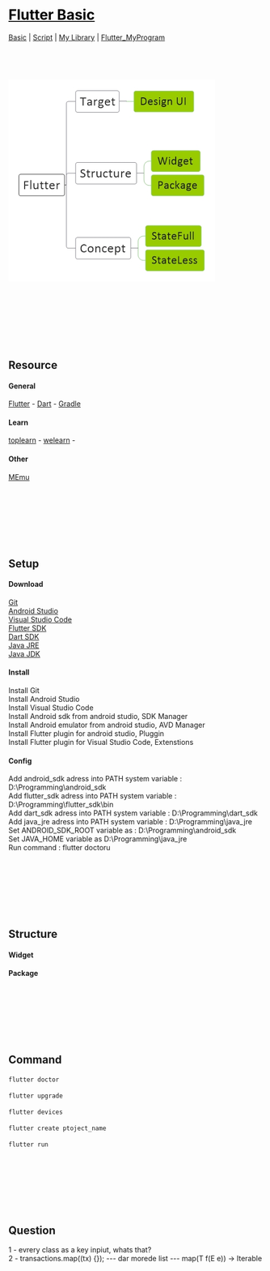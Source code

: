 <style>
.md0{margin-top: 150px;}
.md1{margin-top: 75px;}
.md2{margin-top: 50px;}
.md3{margin-top: 25px;}
.tbl1 td#header{background-color: D1ECCF}
.tbl1 tr#header{background-color: D1ECCF}
</style>

# [<span style="color:black;">Flutter Basic</span>](Flutter.md)
[Basic](Flutter-Basic.md) | [Script](Flutter-Script.md) | [My Library](Flutter-MyLibrary.md) | [Flutter_MyProgram](Flutter_MyProgram.md)
<div class="md1"></div>




![](Flutter.jpeg)




<div class="md0"></div>




## Resource
#### General
<a href="https://flutter.dev/" target="_blank">Flutter</a> - <a href="https://dart.dev/" target="_blank">Dart</a> - <a href="hhttps://gradle.org/" target="_blank">Gradle</a>

#### Learn
<a href="https://toplearn.com/courses?pageId=1&Search=Flutter&orderby=createdate&filterby=all" target="_blank">toplearn</a> - <a href="https://welearn.site/course/flutter-video-tutorial/" target="_blank">welearn</a> - 


#### Other
<a href="https://www.memuplay.com/" target="_blank">MEmu</a>




<div class="md0"></div>




## Setup
#### Download
<a href="https://git-scm.com/downloads" target="_blank">Git</a>
<br>
<a href="https://developer.android.com/studio#downloads" target="_blank">Android Studio</a>
<br>
<a href="https://code.visualstudio.com/download" target="_blank">Visual Studio Code</a>
<br>
<a href="https://flutter.dev/docs/get-started/install" target="_blank">Flutter SDK</a>
<br>
<a href="https://dart.dev/tools/sdk/archive" target="_blank">Dart SDK</a>
<br>
<a href="https://java.com/en/download/" target="_blank">Java JRE</a>
<br>
<a href="https://www.oracle.com/java/technologies/javase-jdk11-downloads.html" target="_blank">Java JDK</a>

#### Install
Install Git
<br>
Install Android Studio
<br>
Install Visual Studio Code
<br>
Install Android sdk from android studio, SDK Manager
<br>
Install Android emulator from android studio, AVD Manager
<br>
Install Flutter plugin for android studio, Pluggin
<br>
Install Flutter plugin for Visual Studio Code, Extenstions


#### Config
Add android_sdk adress into PATH system variable : D:\Programming\android_sdk
<br>
Add flutter_sdk adress into PATH system variable : D:\Programming\flutter_sdk\bin
<br>
Add dart_sdk adress into PATH system variable : D:\Programming\dart_sdk
<br>
Add java_jre adress into PATH system variable : D:\Programming\java_jre
<br>
Set ANDROID_SDK_ROOT variable as : D:\Programming\android_sdk
<br>
Set JAVA_HOME variable as D:\Programming\java_jre
<br>
Run command : flutter doctoru




<div class="md0"></div>




## Structure

#### Widget

#### Package




<div class="md0"></div>




## Command
	flutter doctor
	
	flutter upgrade
	
	flutter devices
	
	flutter create ptoject_name
	
	flutter run




<div class="md0"></div>



## Question
1 - evrery class as a key inpiut, whats that?
<br>
2 - transactions.map((tx) {}); --- dar morede list --- map<T>(T f(E e)) → Iterable<T>




